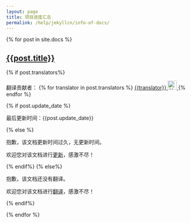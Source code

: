 ```yaml
---
layout: page
title: 项目进度汇总
permalink: /help/jekyllcn/info-of-docs/
---
```

{% for post in site.docs %}
<h2>
	<a href="{{post.url | prepend: site.url | replace: '_', ''}}">
	{{post.title}}
	</a>
</h2>
{% if post.translators%}
<p>
	翻译贡献者：
	{% for translator in post.translators %}
	  <a href="https://github.com/{{ translator }}" title="{{ translator }}">
		{{translator}}
		<img src="https://github.com/{{ translator }}.png" class="avatar" alt="{{ translator }} avatar" width="24" height="24">
	  </a>
	{% endfor %}
</p>
	{% if post.update_date %}
<p>
	最后更新时间：{{post.update_date}}
</p>
{% else %}
<p>
	抱歉，该文档更新时间过久，无更新时间。
</p>
<p>
	欢迎您对该文档进行<a href="https://github.com/xcatliu/jekyllcn/edit/master/site/{{ post.path }}">更新</a>，感激不尽！
</p>
	{% endif%}
{% else%}
<p>
	抱歉，该文档还没有翻译。
</p>
<p>
	欢迎您对该文档进行<a href="https://github.com/xcatliu/jekyllcn/edit/master/site/{{ post.path }}">翻译</a>，感激不尽！
</p>
{% endif%}

{% endfor %}